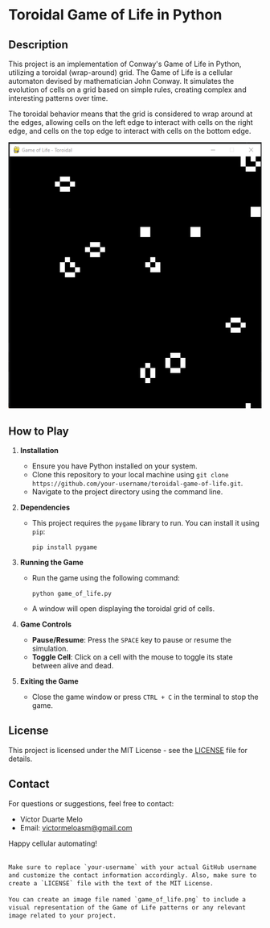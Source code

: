 # Toroidal Game of Life in Python



## Description

This project is an implementation of Conway's Game of Life in Python, utilizing a toroidal (wrap-around) grid. The Game of Life is a cellular automaton devised by mathematician John Conway. It simulates the evolution of cells on a grid based on simple rules, creating complex and interesting patterns over time.

The toroidal behavior means that the grid is considered to wrap around at the edges, allowing cells on the left edge to interact with cells on the right edge, and cells on the top edge to interact with cells on the bottom edge.

![Game of Life](gameoflife.png)

## How to Play

1. **Installation**
   - Ensure you have Python installed on your system.
   - Clone this repository to your local machine using `git clone https://github.com/your-username/toroidal-game-of-life.git`.
   - Navigate to the project directory using the command line.

2. **Dependencies**
   - This project requires the `pygame` library to run. You can install it using `pip`:
     ```
     pip install pygame
     ```

3. **Running the Game**
   - Run the game using the following command:
     ```
     python game_of_life.py
     ```
   - A window will open displaying the toroidal grid of cells.

4. **Game Controls**
   - **Pause/Resume**: Press the `SPACE` key to pause or resume the simulation.
   - **Toggle Cell**: Click on a cell with the mouse to toggle its state between alive and dead.

5. **Exiting the Game**
   - Close the game window or press `CTRL + C` in the terminal to stop the game.

## License

This project is licensed under the MIT License - see the [LICENSE](LICENSE) file for details.

## Contact

For questions or suggestions, feel free to contact:

- Víctor Duarte Melo
- Email: victormeloasm@gmail.com

Happy cellular automating!
```

Make sure to replace `your-username` with your actual GitHub username and customize the contact information accordingly. Also, make sure to create a `LICENSE` file with the text of the MIT License.

You can create an image file named `game_of_life.png` to include a visual representation of the Game of Life patterns or any relevant image related to your project.
